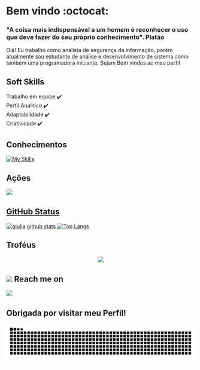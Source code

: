 

# Bem vindo :octocat:

 ### "A coisa mais indispensável a um homem é reconhecer o uso que deve fazer do seu próprio conhecimento". Platão 

 Olá! Eu  trabalho como analista de segurança da informação, porém atualmente  sou estudante de análise e desenvolvimento de sistema como também uma programadora iniciante. Sejam Bem vindos ao meu perfil
 </div>
 
## Soft Skills

Trabalho em equipe :heavy_check_mark: <br>
Perfil Analitico :heavy_check_mark: <br>
Adaptabilidade :heavy_check_mark: <br>
Criatividade :heavy_check_mark:

## Conhecimentos
[![My Skills](https://skillicons.dev/icons?i=c,js,java,python,html,postgres,mysql,graphql,kubernetes,docker,terraform,gitlab,linux,windows)](https://skillicons.dev)

## Ações
<p>
  <a href="https://github.com/Giulia1240"><img src="https://count.getloli.com/get/@:Giulia1240?theme=minecraft" width="50%"/>
</p>
   
## GitHub Status
 ![giulia github stats](https://github-readme-stats.vercel.app/api?username=Giulia1240&show_icons=true&theme=nightowl)
 [![Top Langs](https://github-readme-stats.vercel.app/api/top-langs/?username=Giulia1240&layout=compact&theme=nightowl)](https://github.com/Giulia1240/github-readme-stats)
 
## Troféus
<p align="center">
<img src="https://github-profile-trophy.vercel.app/?username=Giulia1240&theme=juicyfresh"/><a>


## <img height="25" src="https://media.tenor.com/images/40e2ee288bacb782ecb04170b65b21f7/tenor.gif"/> Reach me on
[<img src="https://img.shields.io/badge/linkedin-%230077B5.svg?&style=for-the-badge&logo=linkedin&logoColor=white" />]([https://www.linkedin.com/in/giulia-forlin-397397124/])


##  Obrigada por visitar meu Perfil!

<img src="https://github.com/VishwaGauravIn/VishwaGauravIn/blob/output/github-contribution-grid-snake-dark.svg">


 
